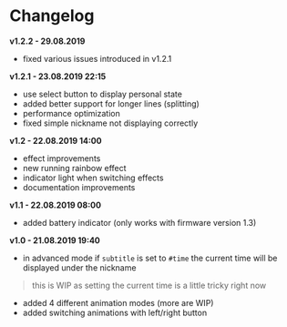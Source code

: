 # Changelog

**v1.2.2 - 29.08.2019**

- fixed various issues introduced in v1.2.1

**v1.2.1 - 23.08.2019 22:15**

- use select button to display personal state
- added better support for longer lines (splitting)
- performance optimization
- fixed simple nickname not displaying correctly

**v1.2 - 22.08.2019 14:00**
- effect improvements
- new running rainbow effect
- indicator light when switching effects
- documentation improvements

**v1.1 - 22.08.2019 08:00**
- added battery indicator (only works with firmware version 1.3)

**v1.0 - 21.08.2019 19:40**
- in advanced mode if `subtitle` is set to `#time` the current time will be displayed under the nickname 
> this is WIP as setting the current time is a little tricky right now
- added 4 different animation modes (more are WIP)
- added switching animations with left/right button
